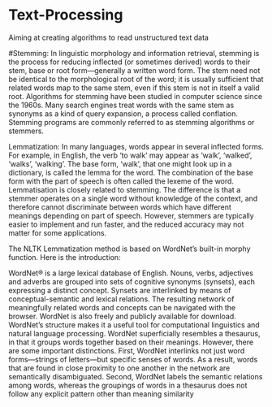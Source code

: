 # Text-Processing
Aiming at creating algorithms to read unstructured text data


#Stemming:
In linguistic morphology and information retrieval, stemming is the process for reducing inflected (or sometimes derived) words to their stem, base or root form—generally a written word form. The stem need not be identical to the morphological root of the word; it is usually sufficient that related words map to the same stem, even if this stem is not in itself a valid root. Algorithms for stemming have been studied in computer science since the 1960s. Many search engines treat words with the same stem as synonyms as a kind of query expansion, a process called conflation.
Stemming programs are commonly referred to as stemming algorithms or stemmers.

Lemmatization:
In many languages, words appear in several inflected forms. For example, in English, the verb ‘to walk’ may appear as ‘walk’, ‘walked’, ‘walks’, ‘walking’. The base form, ‘walk’, that one might look up in a dictionary, is called the lemma for the word. The combination of the base form with the part of speech is often called the lexeme of the word.
Lemmatisation is closely related to stemming. The difference is that a stemmer operates on a single word without knowledge of the context, and therefore cannot discriminate between words which have different meanings depending on part of speech. However, stemmers are typically easier to implement and run faster, and the reduced accuracy may not matter for some applications.


The NLTK Lemmatization method is based on WordNet’s built-in morphy function. Here is the introduction:

WordNet® is a large lexical database of English. Nouns, verbs, adjectives and adverbs are grouped into sets of cognitive synonyms (synsets), each expressing a distinct concept. Synsets are interlinked by means of conceptual-semantic and lexical relations. The resulting network of meaningfully related words and concepts can be navigated with the browser. WordNet is also freely and publicly available for download. WordNet’s structure makes it a useful tool for computational linguistics and natural language processing.
WordNet superficially resembles a thesaurus, in that it groups words together based on their meanings. However, there are some important distinctions. First, WordNet interlinks not just word forms—strings of letters—but specific senses of words. As a result, words that are found in close proximity to one another in the network are semantically disambiguated. Second, WordNet labels the semantic relations among words, whereas the groupings of words in a thesaurus does not follow any explicit pattern other than meaning similarity
